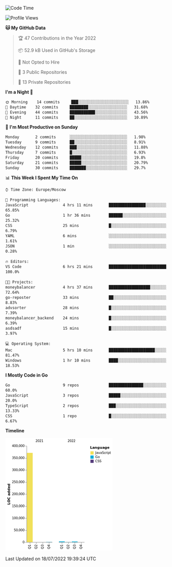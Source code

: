 <!--START_SECTION:waka-->
![Code Time](http://img.shields.io/badge/Code%20Time-374%20hrs%2030%20mins-blue)

![Profile Views](http://img.shields.io/badge/Profile%20Views-0-blue)

**🐱 My GitHub Data** 

> 🏆 47 Contributions in the Year 2022
 > 
> 📦 52.9 kB Used in GitHub's Storage 
 > 
> 🚫 Not Opted to Hire
 > 
> 📜 3 Public Repositories 
 > 
> 🔑 13 Private Repositories  
 > 
**I'm a Night 🦉** 

```text
🌞 Morning    14 commits     ███░░░░░░░░░░░░░░░░░░░░░░   13.86% 
🌆 Daytime    32 commits     ████████░░░░░░░░░░░░░░░░░   31.68% 
🌃 Evening    44 commits     ███████████░░░░░░░░░░░░░░   43.56% 
🌙 Night      11 commits     ██░░░░░░░░░░░░░░░░░░░░░░░   10.89%

```
📅 **I'm Most Productive on Sunday** 

```text
Monday       2 commits      ░░░░░░░░░░░░░░░░░░░░░░░░░   1.98% 
Tuesday      9 commits      ██░░░░░░░░░░░░░░░░░░░░░░░   8.91% 
Wednesday    12 commits     ███░░░░░░░░░░░░░░░░░░░░░░   11.88% 
Thursday     7 commits      █░░░░░░░░░░░░░░░░░░░░░░░░   6.93% 
Friday       20 commits     █████░░░░░░░░░░░░░░░░░░░░   19.8% 
Saturday     21 commits     █████░░░░░░░░░░░░░░░░░░░░   20.79% 
Sunday       30 commits     ███████░░░░░░░░░░░░░░░░░░   29.7%

```


📊 **This Week I Spent My Time On** 

```text
⌚︎ Time Zone: Europe/Moscow

💬 Programming Languages: 
JavaScript               4 hrs 11 mins       ████████████████░░░░░░░░░   65.85% 
Go                       1 hr 36 mins        ██████░░░░░░░░░░░░░░░░░░░   25.32% 
CSS                      25 mins             █░░░░░░░░░░░░░░░░░░░░░░░░   6.79% 
YAML                     6 mins              ░░░░░░░░░░░░░░░░░░░░░░░░░   1.61% 
JSON                     1 min               ░░░░░░░░░░░░░░░░░░░░░░░░░   0.28%

🔥 Editors: 
VS Code                  6 hrs 21 mins       █████████████████████████   100.0%

🐱‍💻 Projects: 
moneybalancer            4 hrs 37 mins       ██████████████████░░░░░░░   72.64% 
go-reposter              33 mins             ██░░░░░░░░░░░░░░░░░░░░░░░   8.83% 
advsorter                28 mins             █░░░░░░░░░░░░░░░░░░░░░░░░   7.39% 
moneybalancer_backend    24 mins             █░░░░░░░░░░░░░░░░░░░░░░░░   6.39% 
asdsadf                  15 mins             █░░░░░░░░░░░░░░░░░░░░░░░░   3.97%

💻 Operating System: 
Mac                      5 hrs 10 mins       ████████████████████░░░░░   81.47% 
Windows                  1 hr 10 mins        ████░░░░░░░░░░░░░░░░░░░░░   18.53%

```

**I Mostly Code in Go** 

```text
Go                       9 repos             ███████████████░░░░░░░░░░   60.0% 
JavaScript               3 repos             █████░░░░░░░░░░░░░░░░░░░░   20.0% 
TypeScript               2 repos             ███░░░░░░░░░░░░░░░░░░░░░░   13.33% 
CSS                      1 repo              █░░░░░░░░░░░░░░░░░░░░░░░░   6.67%

```


**Timeline**

![Chart not found](https://raw.githubusercontent.com/jeezft/jeezft/main/charts/bar_graph.png) 


 Last Updated on 18/07/2022 19:39:24 UTC
<!--END_SECTION:waka-->
